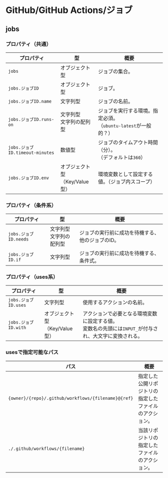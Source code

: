 # GitHub/GitHub Actions/ジョブ

## jobs

### プロパティ（共通）

| プロパティ                      | 型                                  | 概要                                                         |
| ------------------------------- | ----------------------------------- | ------------------------------------------------------------ |
| `jobs`                          | オブジェクト型                      | ジョブの集合。                                               |
| `jobs.ジョブID`                 | オブジェクト型                      | ジョブ。                                                     |
| `jobs.ジョブID.name`            | 文字列型                            | ジョブの名前。                                               |
| `jobs.ジョブID.runs-on`         | 文字列型<br />文字列の配列型        | ジョブを実行する環境。指定必須。<br />（`ubuntu-latest`が一般的？） |
| `jobs.ジョブID.timeout-minutes` | 数値型                              | ジョブのタイムアウト時間（分）。<br />（デフォルトは`360`）  |
| `jobs.ジョブID.env`             | オブジェクト型<br />（Key/Value型） | 環境変数として設定する値。（ジョブ内スコープ）               |

### プロパティ（条件系）

| プロパティ            | 型                           | 概要                                             |
| --------------------- | ---------------------------- | ------------------------------------------------ |
| `jobs.ジョブID.needs` | 文字列型<br />文字列の配列型 | ジョブの実行前に成功を待機する、他のジョブのID。 |
| `jobs.ジョブID.if`    | 文字列型                     | ジョブの実行前に成功を待機する、条件式。         |

### プロパティ（uses系）

| プロパティ           | 型                                  | 概要                                                         |
| -------------------- | ----------------------------------- | ------------------------------------------------------------ |
| `jobs.ジョブID.uses` | 文字列型                            | 使用するアクションの名前。                                   |
| `jobs.ジョブID.with` | オブジェクト型<br />（Key/Value型） | アクションで必要となる環境変数に設定する値。<br />変数名の先頭には`INPUT_`が付与され、大文字に変換される。 |

### usesで指定可能なパス

| パス                                                | 概要                                                   |
| --------------------------------------------------- | ------------------------------------------------------ |
| `{owner}/{repo}/.github/workflows/{filename}@{ref}` | 指定した公開リポジトリの指定したファイルのアクション。 |
| `./.github/workflows/{filename}`                    | 当該リポジトリの指定したファイルのアクション。         |
